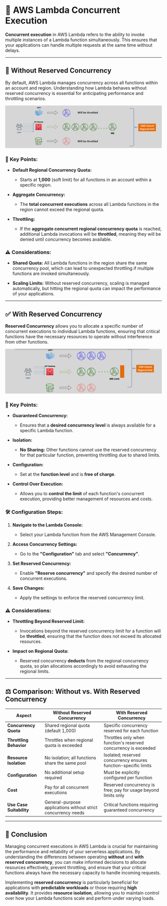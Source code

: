 # 🔄 **AWS Lambda Concurrent Execution**

**Concurrent execution** in AWS Lambda refers to the ability to invoke multiple instances of a Lambda function simultaneously. This ensures that your applications can handle multiple requests at the same time without delays.

---

## 🚫 **Without Reserved Concurrency**

By default, AWS Lambda manages concurrency across all functions within an account and region. Understanding how Lambda behaves without reserved concurrency is essential for anticipating performance and throttling scenarios.

![Without Concurrent Execution Limit](images/without-concurrent-execution-limit.png)

### 📌 **Key Points:**

- **Default Regional Concurrency Quota:**

  - Starts at **1,000** (soft limit) for all functions in an account within a specific region.

- **Aggregate Concurrency:**

  - The **total concurrent executions** across all Lambda functions in the region cannot exceed the regional quota.

- **Throttling:**

  - If the **aggregate concurrent regional concurrency quota** is reached, additional Lambda invocations will be **throttled**, meaning they will be denied until concurrency becomes available.

### ⚠️ **Considerations:**

- **Shared Quota:** All Lambda functions in the region share the same concurrency pool, which can lead to unexpected throttling if multiple functions are invoked simultaneously.

- **Scaling Limits:** Without reserved concurrency, scaling is managed automatically, but hitting the regional quota can impact the performance of your applications.

---

## ✅ **With Reserved Concurrency**

**Reserved Concurrency** allows you to allocate a specific number of concurrent executions to individual Lambda functions, ensuring that critical functions have the necessary resources to operate without interference from other functions.

![With Concurrent Execution Limit](images/with-concurrent-execution-limit.png)

### 📌 **Key Points:**

- **Guaranteed Concurrency:**

  - Ensures that a **desired concurrency level** is always available for a specific Lambda function.

- **Isolation:**

  - **No Sharing:** Other functions cannot use the reserved concurrency for that particular function, preventing throttling due to shared limits.

- **Configuration:**

  - Set at the **function level** and is **free of charge**.

- **Control Over Execution:**

  - Allows you to **control the limit** of each function's concurrent execution, providing better management of resources and costs.

### 🛠️ **Configuration Steps:**

1. **Navigate to the Lambda Console:**

   - Select your Lambda function from the AWS Management Console.

2. **Access Concurrency Settings:**

   - Go to the **"Configuration"** tab and select **"Concurrency"**.

3. **Set Reserved Concurrency:**

   - Enable **"Reserve concurrency"** and specify the desired number of concurrent executions.

4. **Save Changes:**
   - Apply the settings to enforce the reserved concurrency limit.

### ⚠️ **Considerations:**

- **Throttling Beyond Reserved Limit:**

  - Invocations beyond the reserved concurrency limit for a function will be **throttled**, ensuring that the function does not exceed its allocated resources.

- **Impact on Regional Quota:**
  - Reserved concurrency **deducts** from the regional concurrency quota, so plan allocations accordingly to avoid exhausting the regional limits.

---

## ⚖️ **Comparison: Without vs. With Reserved Concurrency**

| **Aspect**               | **Without Reserved Concurrency**                              | **With Reserved Concurrency**                                   |
| ------------------------ | ------------------------------------------------------------- | --------------------------------------------------------------- |
| **Concurrency Quota**    | Shared regional quota (default 1,000)                         | Specific concurrency reserved for each function                 |
| **Throttling Behavior**  | Throttles when regional quota is exceeded                     | Throttles only when function's reserved concurrency is exceeded |
| **Resource Isolation**   | No isolation; all functions share the same pool               | Isolated; reserved concurrency ensures function-specific limits |
| **Configuration**        | No additional setup required                                  | Must be explicitly configured per function                      |
| **Cost**                 | Pay for all concurrent executions                             | Reserved concurrency is free; pay for usage beyond limits only  |
| **Use Case Suitability** | General-purpose applications without strict concurrency needs | Critical functions requiring guaranteed concurrency             |

---

## 🏁 **Conclusion**

Managing concurrent executions in AWS Lambda is crucial for maintaining the performance and reliability of your serverless applications. By understanding the differences between operating **without** and **with reserved concurrency**, you can make informed decisions to allocate resources effectively, prevent throttling, and ensure that your critical functions always have the necessary capacity to handle incoming requests.

Implementing **reserved concurrency** is particularly beneficial for applications with **predictable workloads** or those requiring **high availability**. It provides **resource isolation**, allowing you to maintain control over how your Lambda functions scale and perform under varying loads.
